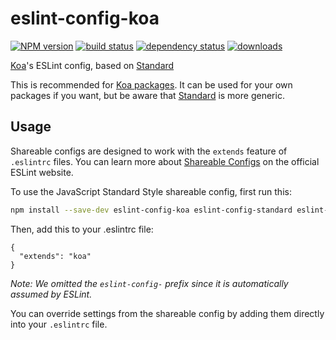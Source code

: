 # eslint-config-koa
[![NPM version](https://img.shields.io/npm/v/eslint-config-koa.svg?style=flat-square)](https://www.npmjs.com/package/eslint-config-koa)
[![build status](https://img.shields.io/travis/koajs/eslint-config-koa/master.svg?style=flat-square)](https://travis-ci.org/koajs/eslint-config-koa)
[![dependency status](http://img.shields.io/david/koajs/eslint-config-koa.svg?style=flat-square)](https://david-dm.org/koajs/eslint-config-koa)
[![downloads](https://img.shields.io/npm/dm/eslint-config-koa.svg?style=flat-square)](https://www.npmjs.com/package/eslint-config-koa)

[Koa](https://www.npmjs.com/package/koa)'s ESLint config, based on [Standard](https://www.npmjs.com/package/eslint-config-standard)

This is recommended for [Koa packages](https://github.com/koajs). It can be used for your own packages if you want, but be aware that [Standard](https://www.npmjs.com/package/eslint-config-standard) is more generic.

## Usage
Shareable configs are designed to work with the `extends` feature of `.eslintrc` files.
You can learn more about
[Shareable Configs](http://eslint.org/docs/developer-guide/shareable-configs) on the
official ESLint website.

To use the JavaScript Standard Style shareable config, first run this:

```bash
npm install --save-dev eslint-config-koa eslint-config-standard eslint-plugin-standard eslint-plugin-promise eslint-plugin-import eslint-plugin-node
```

Then, add this to your .eslintrc file:

```
{
  "extends": "koa"
}
```

*Note: We omitted the `eslint-config-` prefix since it is automatically assumed by ESLint.*

You can override settings from the shareable config by adding them directly into your
`.eslintrc` file.
